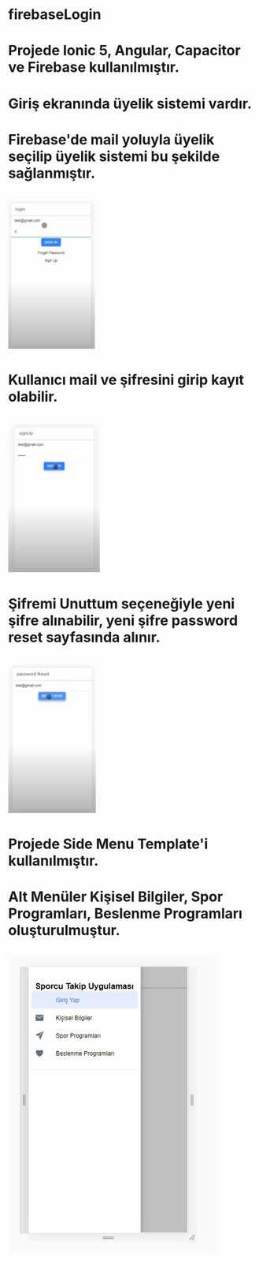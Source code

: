 # firebaseLogin
# Projede Ionic 5, Angular, Capacitor ve Firebase kullanılmıştır.


# Giriş ekranında üyelik sistemi vardır.

# Firebase'de mail yoluyla üyelik seçilip üyelik sistemi bu şekilde sağlanmıştır.
# ![alt text](https://github.com/canakcan/firebase_login/blob/master/giris.png)

# Kullanıcı mail ve şifresini girip kayıt olabilir.
# ![alt text](https://github.com/canakcan/firebase_login/blob/master/kayitol.png)

# Şifremi Unuttum seçeneğiyle yeni şifre alınabilir, yeni şifre password reset sayfasında alınır.
# ![alt text](https://github.com/canakcan/firebase_login/blob/master/sifrereset.png)

# Projede Side Menu Template'i kullanılmıştır.

# Alt Menüler Kişisel Bilgiler, Spor Programları, Beslenme Programları oluşturulmuştur.

# ![alt text](https://github.com/canakcan/firebase_login/blob/master/anamenu.jpg)
 
